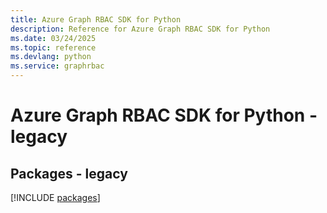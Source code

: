 ```yaml
---
title: Azure Graph RBAC SDK for Python
description: Reference for Azure Graph RBAC SDK for Python
ms.date: 03/24/2025
ms.topic: reference
ms.devlang: python
ms.service: graphrbac
---
```

# Azure Graph RBAC SDK for Python - legacy
## Packages - legacy
[!INCLUDE [packages](graph-rbac-index.md)]